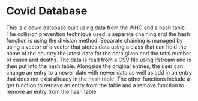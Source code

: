 # Covid Database
This is a covid database built using data from the WHO and a hash table. The collision prevention technique used is separate chaining and the hash function is using
the division method. Separate chaining is managed by using a vector of a vector that stores data using a class that can hold the name of the country the latest date
for the data given and the total number of cases and deaths. The data is read from a CSV file using ifstream and is then put into the hash table. Alongside the 
original entries, the user can change an entry to a newer date with newer data as well as add in an entry that does not exist already in the hash table.
The other functions include a get function to retrieve an entry from the table and a remove function to remove an entry from the hash table. 
